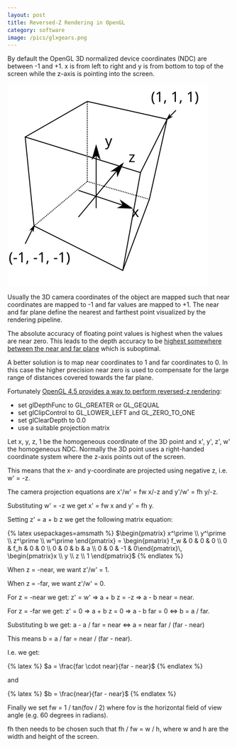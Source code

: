 ```yaml
---
layout: post
title: Reversed-Z Rendering in OpenGL
category: software
image: /pics/glxgears.png
---
```


By default the OpenGL 3D normalized device coordinates (NDC) are between -1 and +1.
x is from left to right and y is from bottom to top of the screen while the z-axis is pointing into the screen.

![normalized device coordinates](/pics/ndc.svg)

Usually the 3D camera coordinates of the object are mapped such that near coordinates are mapped to -1 and far values are mapped to +1.
The near and far plane define the nearest and farthest point visualized by the rendering pipeline.

The absolute accuracy of floating point values is highest when the values are near zero.
This leads to the depth accuracy to be [highest somewhere between the near and far plane][1] which is suboptimal.

A better solution is to map near coordinates to 1 and far coordinates to 0.
In this case the higher precision near zero is used to compensate for the large range of distances covered towards the far plane.

Fortunately [OpenGL 4.5 provides a way to perform reversed-z rendering][2]:

* set glDepthFunc to GL\_GREATER or GL\_GEQUAL
* set glClipControl to GL\_LOWER\_LEFT and GL\_ZERO\_TO\_ONE
* set glClearDepth to 0.0
* use a suitable projection matrix

Let x, y, z, 1 be the homogeneous coordinate of the 3D point and x', y', z', w' the homogeneous NDC.
Normally the 3D point uses a right-handed coordinate system where the z-axis points out of the screen.

This means that the x- and y-coordinate are projected using negative z, i.e. w' = -z.

The camera projection equations are x'/w' = fw x/-z and y'/w' = fh y/-z.

Substituting w' = -z we get x' = fw x and y' = fh y.

Setting z' = a + b z we get the following matrix equation:

{% latex usepackages=amsmath %}
$\begin{pmatrix} x^\prime \\ y^\prime \\ z^\prime \\ w^\prime \end{pmatrix} =
\begin{pmatrix} f_w & 0 & 0 & 0 \\ 0 & f_h & 0 & 0 \\ 0 & 0 & b & a \\ 0 & 0 & -1 & 0\end{pmatrix}\,
\begin{pmatrix}x \\ y \\ z \\ 1 \end{pmatrix}$
{% endlatex %}

When z = -near, we want z'/w' = 1.

When z = -far, we want z'/w' = 0.

For z = -near we get: z' = w' => a + b z = -z => a - b near = near.

For z = -far we get: z' = 0 => a + b z = 0 => a - b far = 0 <=> b = a / far.

Substituting b we get: a - a / far = near <=> a = near far / (far - near)

This means b = a / far = near / (far - near).

I.e. we get:

{% latex %}
$a = \frac{far \cdot near}{far - near}$
{% endlatex %}

and

{% latex %}
$b = \frac{near}{far - near}$
{% endlatex %}

Finally we set fw = 1 / tan(fov / 2) where fov is the horizontal field of view angle (e.g. 60 degrees in radians).

fh then needs to be chosen such that fh / fw = w / h, where w and h are the width and height of the screen.

[1]: https://developer.nvidia.com/content/depth-precision-visualized
[2]: https://nlguillemot.wordpress.com/2016/12/07/reversed-z-in-opengl/

